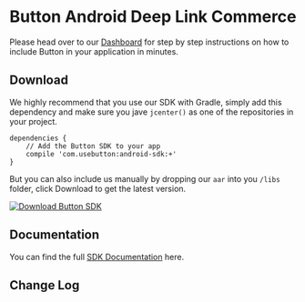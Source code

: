 # Button Android Deep Link Commerce

Please head over to our [Dashboard](https://app.usebutton.com) for step by step instructions on how to include Button in your application in minutes.

## Download
We highly recommend that you use our SDK with Gradle, simply add this dependency and make sure you jave `jcenter()` as one of the repositories in your project.

```
dependencies {
	// Add the Button SDK to your app
	compile 'com.usebutton:android-sdk:+'
}
```

But you can also include us manually by dropping our `aar` into you `/libs` folder, click Download to get the latest version.

[![Download Button SDK](https://api.bintray.com/packages/button/Public/com.usebutton%3Aandroid-sdk/images/download.svg) ](https://bintray.com/button/Public/com.usebutton%3Aandroid-sdk/_latestVersion)


## Documentation

You can find the full [SDK Documentation](http://building.usebutton.com/button-android-public/latest/reference/com/usebutton/sdk/Button.html) here.

## Change Log
